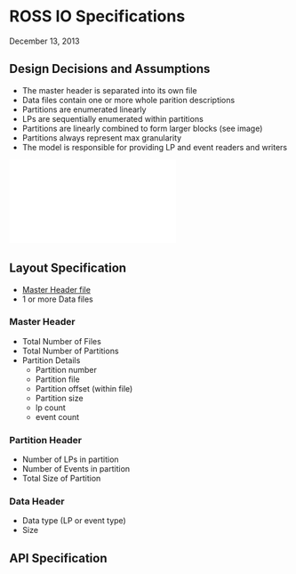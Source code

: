 
# ROSS IO Specifications

December 13, 2013

## Design Decisions and Assumptions

- The master header is separated into its own file
- Data files contain one or more whole parition descriptions
- Partitions are enumerated linearly
- LPs are sequentially enumerated within partitions
- Partitions are linearly combined to form larger blocks (see image)
- Partitions always represent max granularity
- The model is responsible for providing LP and event readers and writers

![Linear Partition Combinations](partitions.pdf)

## Layout Specification

- [Master Header file](#Master_Header)
- 1 or more Data files

### Master Header

- Total Number of Files
- Total Number of Partitions
- Partition Details
    - Partition number
    - Partition file
    - Partition offset (within file)
    - Partition size
    - lp count
    - event count

### Partition Header

- Number of LPs in partition
- Number of Events in partition
- Total Size of Partition

### Data Header

- Data type (LP or event type)
- Size

## API Specification


